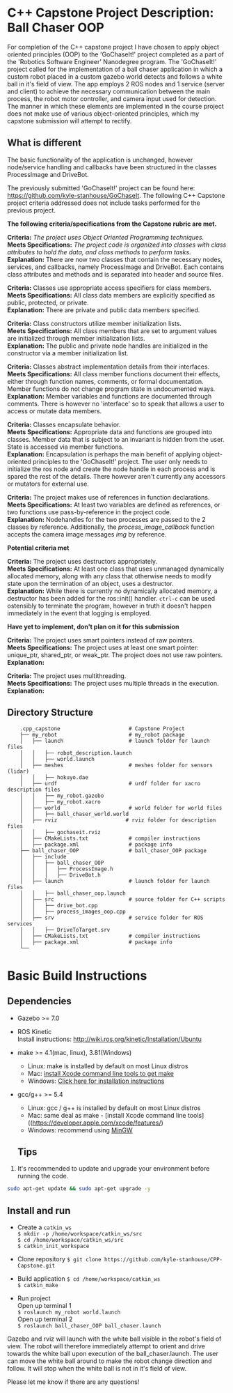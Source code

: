 # C++ Capstone Project Description: Ball Chaser OOP

For completion of the C++ capstone project I have chosen to apply object oriented principles (OOP) to the 'GoChaseIt!' project completed as a part of the 'Robotics Software Engineer' Nanodegree program. The 'GoChaseIt!' project called for the implementation of a ball chaser application in which a custom robot placed in a custom gazebo world detects and follows a white ball in it's field of view. The app employs 2 ROS nodes and 1 service (server and client) to achieve the necessary communication between the main process, the robot motor controller, and camera input used for detection. The manner in which these elements are implemented in the course project does not make use of various object-oriented principles, which my capstone submission will attempt to rectify.

## What is different
The basic functionality of the application is unchanged, however node/service handling and callbacks have been structured in the classes ProcessImage and DriveBot. 

The previously submitted 'GoChaseIt!' project can be found here: https://github.com/kyle-stanhouse/GoChaseIt. The following C++ Capstone project criteria addressed does not include tasks performed for the previous project.

**The following criteria/specifications from the Capstone rubric are met.**

**Criteria:** _The project uses Object Oriented Programming techniques._\
**Meets Specifications:** _The project code is organized into classes with class attributes to hold the data, and class methods to perform tasks._\
**Explanation:** There are now two classes that contain the necessary nodes, services, and callbacks, namely ProcessImage and DriveBot. Each contains class attributes and methods and is separated into header and source files.

**Criteria:** Classes use appropriate access specifiers for class members.\
**Meets Specifications:** All class data members are explicitly specified as public, protected, or private.\
**Explanation:** There are private and public data members specified.

**Criteria:** Class constructors utilize member initialization lists.\
**Meets Specifications:** All class members that are set to argument values are initialized through member initialization lists.\
**Explanation:** The public and private node handles are initialized in the constructor via a member initialization list.

**Criteria:** Classes abstract implementation details from their interfaces.\
**Meets Specifications:** All class member functions document their effects, either through function names, comments, or formal documentation. Member functions do not change program state in undocumented ways.\
**Explanation:** Member variables and functions are documented through comments. There is however no 'interface' so to speak that allows a user to access or mutate data members. 

**Criteria:** Classes encapsulate behavior.\
**Meets Specifications:** Appropriate data and functions are grouped into classes. Member data that is subject to an invariant is hidden from the user. State is accessed via member functions.\
**Explanation:** Encapsulation is perhaps the main benefit of applying object-oriented principles to the 'GoChaseIt!' project. The user only needs to initialize the ros node and create the node handle in each process and is spared the rest of the details. There however aren't currently any accessors or mutators for external use.

**Criteria:** The project makes use of references in function declarations.\
**Meets Specifications:** At least two variables are defined as references, or two functions use pass-by-reference in the project code.\
**Explanation:** Nodehandles for the two processes are passed to the 2 classes by reference. Additionally, the _process_image_callback_ function accepts the camera image messages _img_ by reference.

**Potential criteria met**

**Criteria:** The project uses destructors appropriately.\
**Meets Specifications:** At least one class that uses unmanaged dynamically allocated memory, along with any class that otherwise needs to modify state upon the termination of an object, uses a destructor.\
**Explanation:** While there is currently no dynamically allocated memory, a destructor has been added for the ros::init() handler. `ctrl-c` can be used ostensibly to terminate the program, however in truth it doesn't happen immediately in the event that logging is employed.

**Have yet to implement, don't plan on it for this submission**

**Criteria:** The project uses smart pointers instead of raw pointers.\
**Meets Specifications:** The project uses at least one smart pointer: unique_ptr, shared_ptr, or weak_ptr. The project does not use raw pointers.\
**Explanation:**

**Criteria:** The project uses multithreading.\
**Meets Specifications:** The project uses multiple threads in the execution.
**Explanation:**


## Directory Structure

```
    .cpp_capstone                      # Capstone Project
    ├── my_robot                       # my_robot package                   
    │   ├── launch                     # launch folder for launch files   
    │   │   ├── robot_description.launch
    │   │   ├── world.launch
    │   ├── meshes                     # meshes folder for sensors (lidar)
    │   │   ├── hokuyo.dae
    │   ├── urdf                       # urdf folder for xacro description files
    │   │   ├── my_robot.gazebo
    │   │   ├── my_robot.xacro
    │   ├── world                      # world folder for world files
    │   │   ├── ball_chaser_world.world
    │   ├── rviz                      # rviz folder for description files
    │   │   ├── gochaseit.rviz   
    │   ├── CMakeLists.txt             # compiler instructions
    │   ├── package.xml                # package info
    ├── ball_chaser_OOP                # ball_chaser_OOP package     
    │   ├── include
    │   │   ├── ball_chaser_OOP
    │   │   │   ├── ProcessImage.h
    │   │   │   ├── DriveBot.h
    │   ├── launch                     # launch folder for launch files   
    │   │   ├── ball_chaser_oop.launch
    │   ├── src                        # source folder for C++ scripts
    │   │   ├── drive_bot.cpp
    │   │   ├── process_images_oop.cpp
    │   ├── srv                        # service folder for ROS services
    │   │   ├── DriveToTarget.srv
    │   ├── CMakeLists.txt             # compiler instructions
    │   ├── package.xml                # package info                  
    └──        
```

# Basic Build Instructions

## Dependencies 
* Gazebo >= 7.0  
* ROS Kinetic  
    Install instructions: http://wiki.ros.org/kinetic/Installation/Ubuntu
* make >= 4.1(mac, linux), 3.81(Windows)
  * Linux: make is installed by default on most Linux distros
  * Mac: [install Xcode command line tools to get make](https://developer.apple.com/xcode/features/)
  * Windows: [Click here for installation instructions](http://gnuwin32.sourceforge.net/packages/make.htm)
* gcc/g++ >= 5.4
  * Linux: gcc / g++ is installed by default on most Linux distros
  * Mac: same deal as make - [install Xcode command line tools]((https://developer.apple.com/xcode/features/)
  * Windows: recommend using [MinGW](http://www.mingw.org/)
  
  ## Tips  
1. It's recommended to update and upgrade your environment before running the code.  
```bash
sudo apt-get update && sudo apt-get upgrade -y
```
  
## Install and run 

* Create a `catkin_ws`\
`$ mkdir -p /home/workspace/catkin_ws/src`\
`$ cd /home/workspace/catkin_ws/src`\
`$ catkin_init_workspace`

* Clone repository
`$ git clone https://github.com/kyle-stanhouse/CPP-Capstone.git`

* Build application 
`$ cd /home/workspace/catkin_ws`\
`$ catkin_make`

* Run project\
Open up terminal 1\
`$ roslaunch my_robot world.launch`\
Open up terminal 2\
`$ roslaunch ball_chaser_OOP ball_chaser.launch`

Gazebo and rviz will launch with the white ball visible in the robot's field of view. The robot will therefore immediately attempt to orient and drive towards the white ball upon execution of the ball_chaser.launch. The user can move the white ball around to make the robot change direction and follow. It will stop when the white ball is not in it's field of view.

Please let me know if there are any questions!




